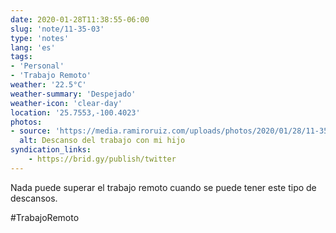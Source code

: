 ```yaml
---
date: 2020-01-28T11:38:55-06:00
slug: 'note/11-35-03'
type: 'notes'
lang: 'es'
tags:
- 'Personal'
- 'Trabajo Remoto'
weather: '22.5°C'
weather-summary: 'Despejado'
weather-icon: 'clear-day'
location: '25.7553,-100.4023'
photos:
- source: 'https://media.ramiroruiz.com/uploads/photos/2020/01/28/11-35-03/work-break-with-my-son.jpeg'
  alt: Descanso del trabajo con mi hijo
syndication_links:
    - https://brid.gy/publish/twitter
---
```

Nada puede superar el trabajo remoto cuando se puede tener este tipo de descansos. 

#TrabajoRemoto  

